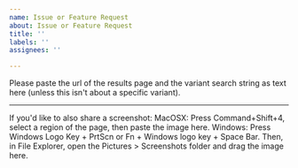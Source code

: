 ```yaml
---
name: Issue or Feature Request
about: Issue or Feature Request
title: ''
labels: ''
assignees: ''

---
```


Please paste the url of the results page and the variant search string as text here (unless this isn't about a specific variant).


---
If you'd like to also share a screenshot:
MacOSX: Press Command+Shift+4, select a region of the page, then paste the image here.
Windows:  Press Windows Logo Key + PrtScn   or   Fn + Windows logo key + Space Bar. Then, in File Explorer, open the Pictures > Screenshots folder and drag the image here.
